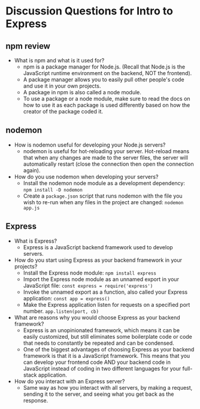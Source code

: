 # Discussion Questions for Intro to Express

## npm review

- What is npm and what is it used for?
  - npm is a package manager for Node.js. (Recall that Node.js
    is the JavaScript runtime environment on the backend, NOT
    the frontend).
  - A package manager allows you to easily pull other people's
    code and use it in your own projects.
  - A package in npm is also called a node module.
  - To use a package or a node module, make sure to read the
    docs on how to use it as each package is used differently
    based on how the creator of the package coded it.

## nodemon

- How is nodemon useful for developing your Node.js servers?
  - nodemon is useful for hot-reloading your server. Hot-reload
    means that when any changes are made to the server files, the
    server will automatically restart (close the connection then
    open the connection again).
- How do you use nodemon when developing your servers?
  - Install the nodemon node module as a development dependency:
    `npm install -D nodemon`
  - Create a `package.json` script that runs nodemon with the
    file you wish to re-run when any files in the project are
    changed: `nodemon app.js`

## Express

- What is Express?
  - Express is a JavaScript backend framework used to develop
    servers.
- How do you start using Express as your backend framework in
  your projects?
  - Install the Express node module: `npm install express`
  - Import the Express node module as an unnamed export in your
    JavaScript file: `const express = require('express')`
  - Invoke the unnamed export as a function, also called your
    Express application: `const app = express()`
  - Make the Express application listen for requests on a
    specified port number. `app.listen(port, cb)`
- What are reasons why you would choose Express as your backend
  framework?
  - Express is an unopinionated framework, which means it can
    be easily customized, but still eliminates some boilerplate
    code or code that needs to constantly be repeated and can
    be condensed.
  - One of the biggest advantages of choosing Express as your
    backend framework is that it is a JavaScript framework. This
    means that you can develop your frontend code AND your
    backend code in JavaScript instead of coding in two different
    languages for your full-stack application.
- How do you interact with an Express server?
  - Same way as how you interact with all servers, by making a
    request, sending it to the server, and seeing what you get
    back as the response.
